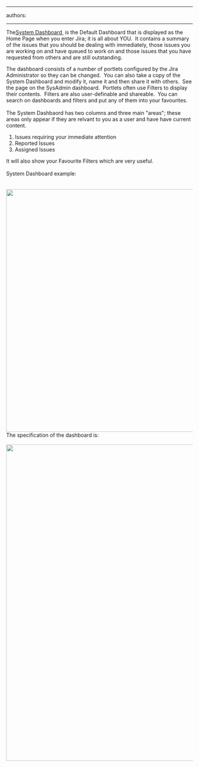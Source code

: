 

---
authors:

---




<span class='intro'> The<a shape="rect" href="http&#58;//jira.ssw.com.au/secure/Dashboard.jspa" class="ms-rteCustom-External">System Dashboard </a>&#160;is the Default Dashboard that is displayed as the Home Page when you enter Jira; it is all about YOU.&#160; It contains a summary of the issues that you should be dealing with immediately, those issues you are working on and have queued to work on and those issues that you have requested from others and are still outstanding. 
 </span>


  <p style="margin-right&#58;0px;" dir="ltr">The dashboard consists of a number of portlets configured by the Jira Administrator so they can be changed.&#160; You can also take a copy of the System Dashboard and modify it, name it and then share it with others.&#160; See the page on the SysAdmin dashboard.&#160; Portlets often use Filters to display their contents.&#160; Filters are also user-definable and shareable.&#160; You can search on dashboards and filters and put any of them into your favourites.<br>
<br>
The System Dashbaord has two columns and&#160;three main &quot;areas&quot;; these areas only appear if they are relvant to you as a user and have have current content.</p>
<ol>
    <li>Issues requiring your immediate attention </li>
    <li>Reported Issues </li>
    <li>Assigned Issues </li>
</ol>
<p>It will also show your Favourite Filters which are very useful.<br>
<br>
System Dashboard example&#58;<br>
<br>
<br>
<img alt="" style="width&#58;950px;height&#58;656px;" src="/Standards/Management/rulesforbetterjira/PublishingImages/SystemDashboardExample.png" />The specification of the dashboard is&#58;<br>
<br>
<img width="900" height="855" alt="" src="/Standards/Management/rulesforbetterjira/PublishingImages/SystemDashboardSpec.png" /></p>



